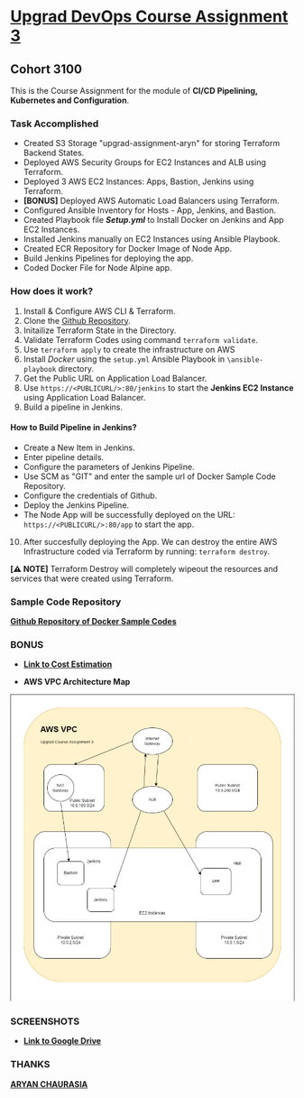 # [Upgrad DevOps Course Assignment 3](https://github.com/kulterryan/upgrad-devops-terraform/tree/master)
## Cohort 3100
This is the Course Assignment for the module of **CI/CD Pipelining, Kubernetes and Configuration**.

### Task Accomplished
- Created S3 Storage "upgrad-assignment-aryn" for storing Terraform Backend States.
- Deployed AWS Security Groups for EC2 Instances and ALB using Terraform.
- Deployed 3 AWS EC2 Instances: Apps, Bastion, Jenkins using Terraform.
- **[BONUS]** Deployed AWS Automatic Load Balancers using Terraform.
- Configured Ansible Inventory for Hosts - App, Jenkins, and Bastion.
- Created Playbook file _**Setup.yml**_ to Install Docker on Jenkins and App EC2 Instances.
- Installed Jenkins manually on EC2 Instances using  Ansible Playbook.
- Created ECR Repository for Docker Image of Node App.
- Build Jenkins Pipelines for deploying the app.
- Coded Docker File for Node Alpine app.

### How does it work?

1. Install & Configure AWS CLI & Terraform.
2. Clone the [Github Repository](https://github.com/kulterryan/upgrad-devops-terraform/tree/master).
3. Initailize Terraform State in the Directory.
4. Validate Terraform Codes using command `terraform validate`.
5. Use `terraform apply` to create the infrastructure on AWS
6. Install _Docker_ using the `setup.yml` Ansible Playbook in `\ansible-playbook` directory.
7. Get the Public URL on Application Load Balancer.
8. Use `https://<PUBLICURL/>:80/jenkins` to start the **Jenkins EC2 Instance** using Application Load Balancer.
9. Build a pipeline in Jenkins.

#### How to Build Pipeline in Jenkins?

- Create a New Item in Jenkins.
- Enter pipeline details.
- Configure the parameters of Jenkins Pipeline.
- Use SCM as "GIT" and enter the sample url of Docker Sample Code Repository.
- Configure the credentials of Github.
- Deploy the Jenkins Pipeline.
- The Node App will be successfully deployed on the URL: `https://<PUBLICURL/>:80/app` to start the app.

10. After succesfully deploying the App. We can destroy the entire AWS Infrastructure coded via Terraform by running: `terraform destroy`.

**[⚠️ NOTE]**
Terraform Destroy will completely wipeout the resources and services that were created using Terraform.

### Sample Code Repository

**[Github Repository of Docker Sample Codes](https://github.com/kulterryan/upgrad-assignment-sample)**


### BONUS
- **[Link to Cost Estimation](https://docs.google.com/document/d/1bNOi5jvkiHIQmiFW_1Lpl65wco0x2oxEK9sxaXPjljs/edit?usp=sharing)**

- **AWS VPC Architecture Map**

![Link to the AWS MAP](AWSMAP.png)

### SCREENSHOTS
- **[Link to Google Drive](https://drive.google.com/drive/folders/1rfZkF52Y00Sy_B2OYM204HkMOAvk6ySV?usp=share_link)**

### THANKS
**[ARYAN CHAURASIA](https://github.com/kulterryan)**